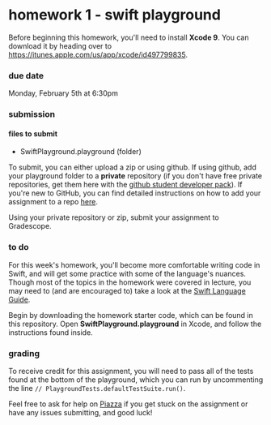 # homework 1 - swift playground

Before beginning this homework, you'll need to install **Xcode 9**. You can download it by heading over to https://itunes.apple.com/us/app/xcode/id497799835. 

### due date
Monday, February 5th at 6:30pm

### submission 
#### files to submit
- SwiftPlayground.playground (folder)

To submit, you can either upload a zip or using github. If using github, add your playground folder to a **private** repository (if you don't have free private repositories, get them here with the [github student developer pack](https://education.github.com/pack)). If you're new to GitHub, you can find detailed instructions on how to add your assignment to a repo [here](http://iosdecal.com/other_files/submission_instructions.pdf).

Using your private repository or zip, submit your assignment to Gradescope.

### to do
For this week's homework, you'll become more comfortable writing code in Swift, and will get some practice with some of the language's nuances. Though most of the topics in the homework were covered in lecture, you may need to (and are encouraged to) take a look at the [Swift Language Guide](https://developer.apple.com/library/content/documentation/Swift/Conceptual/Swift_Programming_Language/TheBasics.html#//apple_ref/doc/uid/TP40014097-CH5-ID309).

Begin by downloading the homework starter code, which can be found in this repository. Open **SwiftPlayground.playground** in Xcode, and follow the instructions found inside.

### grading

To receive credit for this assignment, you will need to pass all of the tests found at the bottom of the playground, which you can run by uncommenting the line `// PlaygroundTests.defaultTestSuite.run()`.

Feel free to ask for help on [Piazza](https://piazza.com/berkeley/spring2018/cs198001/home) if you get stuck on the assignment or have any issues submitting, and good luck!

